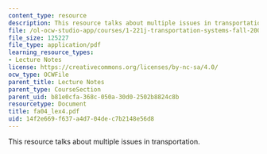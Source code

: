 ```yaml
---
content_type: resource
description: This resource talks about multiple issues in transportation.
file: /ol-ocw-studio-app/courses/1-221j-transportation-systems-fall-2004/14f2e669f637a4d704dec7b2148e56d8_fa04_lex4.pdf
file_size: 125227
file_type: application/pdf
learning_resource_types:
- Lecture Notes
license: https://creativecommons.org/licenses/by-nc-sa/4.0/
ocw_type: OCWFile
parent_title: Lecture Notes
parent_type: CourseSection
parent_uid: b81e0cfa-368c-050a-30d0-2502b8824c8b
resourcetype: Document
title: fa04_lex4.pdf
uid: 14f2e669-f637-a4d7-04de-c7b2148e56d8
---
```

This resource talks about multiple issues in transportation.